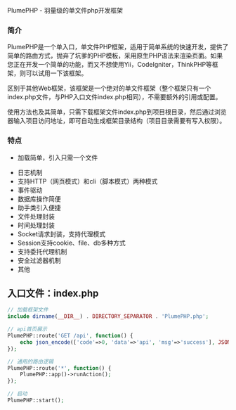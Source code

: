 PlumePHP - 羽量级的单文件php开发框架

### 简介

PlumePHP是一个单入口，单文件PHP框架，适用于简单系统的快速开发，提供了简单的路由方式，抛弃了坑爹的PHP模板，采用原生PHP语法来渲染页面。如果您正在开发一个简单的功能，而又不想使用Yii，CodeIgniter，ThinkPHP等框架，则可以试用一下该框架。

区别于其他Web框架，该框架是一个绝对的单文件框架（整个框架只有一个index.php文件，与PHP入口文件index.php相同），不需要额外的引用或配置。

使用方法也及其简单，只需下载框架文件index.php到项目根目录，然后通过浏览器输入项目访问地址，即可自动生成框架目录结构（项目目录需要有写入权限）。

### 特点

* 加载简单，引入只需一个文件
- 日志机制
- 支持HTTP（网页模式）和cli（脚本模式）两种模式
- 事件驱动
- 数据库操作简便
- 助手类引入便捷
- 文件处理封装
- 时间处理封装
- Socket请求封装，支持代理模式
- Session支持cookie、file、db多种方式
- 支持委托代理机制
- 安全过滤器机制
- 其他

## 入口文件：index.php

```php
// 加载框架文件
include dirname(__DIR__) . DIRECTORY_SEPARATOR . 'PlumePHP.php';

// api首页展示
PlumePHP::route('GET /api', function() {
    echo json_encode(['code'=>0, 'data'=>'api', 'msg'=>'success'], JSON_UNESCAPED_UNICODE);
});

// 通用的路由逻辑
PlumePHP::route('*', function() {
    PlumePHP::app()->runAction();
});

// 启动
PlumePHP::start();
```
